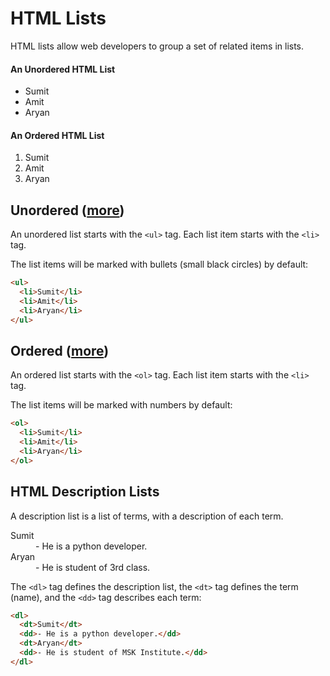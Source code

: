# HTML Lists
HTML lists allow web developers to group a set of related items in lists.

<h4>An Unordered HTML List</h4>
<ul>
  <li>Sumit</li>
  <li>Amit</li>
  <li>Aryan</li>
</ul>  

<h4>An Ordered HTML List</h4>
<ol>
  <li>Sumit</li>
  <li>Amit</li>
  <li>Aryan</li>
</ol>

## Unordered ([more](02_Unordered_List.md))

An unordered list starts with the `<ul>` tag. Each list item starts with the `<li>` tag.

The list items will be marked with bullets (small black circles) by default:

```html
<ul>
  <li>Sumit</li>
  <li>Amit</li>
  <li>Aryan</li>
</ul>
```
## Ordered ([more](03_Ordered_Lists.md))
An ordered list starts with the `<ol>` tag. Each list item starts with the `<li>` tag.

The list items will be marked with numbers by default:

```html
<ol>
  <li>Sumit</li>
  <li>Amit</li>
  <li>Aryan</li>
</ol>
```

## HTML Description Lists

A description list is a list of terms, with a description of each term.

<dl>
  <dt>Sumit</dt>
  <dd>- He is a python developer.</dd>
  <dt>Aryan</dt>
  <dd>- He is student of 3rd class.</dd>
</dl>

The `<dl>` tag defines the description list, the `<dt>` tag defines the term (name), and the `<dd>` tag describes each term:

```html
<dl>
  <dt>Sumit</dt>
  <dd>- He is a python developer.</dd>
  <dt>Aryan</dt>
  <dd>- He is student of MSK Institute.</dd>
</dl>
```
